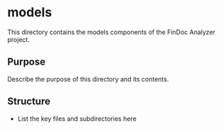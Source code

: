 # models

This directory contains the models components of the FinDoc Analyzer project.

## Purpose

Describe the purpose of this directory and its contents.

## Structure

- List the key files and subdirectories here
